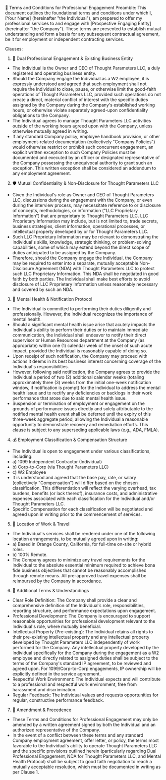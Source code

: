 📄 Terms and Conditions for Professional Engagement
Preamble: This document outlines the foundational terms and conditions under which I, [Your Name] (hereinafter "the Individual"), am prepared to offer my professional services to and engage with [Prospective Engaging Entity] (hereinafter "the Company"). These terms are presented to establish mutual understanding and form a basis for any subsequent contractual agreement, be it for employment or independent contracting services.

Clauses:

1. 💼 Dual Professional Engagement & Existing Business Entity
* The Individual is the Owner and CEO of Thought Parameters LLC, a duly registered and operating business entity.
* Should the Company engage the Individual as a W2 employee, it is expressly understood and agreed that such employment shall not require the Individual to close, pause, or otherwise limit the good-faith operations of Thought Parameters LLC, provided such operations do not create a direct, material conflict of interest with the specific duties assigned by the Company during the Company's established working hours, or otherwise violate separately agreed-upon confidentiality obligations to the Company.
* The Individual agrees to manage Thought Parameters LLC activities outside of the working hours agreed upon with the Company, unless otherwise mutually agreed in writing.
* If any standard Company policy, employee handbook provision, or other employment-related documentation (collectively "Company Policies") would otherwise restrict or prohibit such concurrent engagement, an explicit written exception to such Company Policies must be documented and executed by an officer or designated representative of the Company possessing the unequivocal authority to grant such an exception. This written exception shall be considered an addendum to any employment agreement.

2. 🛡️ Mutual Confidentiality & Non-Disclosure for Thought Parameters LLC
* Given the Individual's role as Owner and CEO of Thought Parameters LLC, discussions during the engagement with the Company, or even during the interview process, may necessitate reference to or disclosure of concepts, methodologies, or information ("LLC Proprietary Information") that are proprietary to Thought Parameters LLC. LLC Proprietary Information may include, but is not limited to, trade secrets, business strategies, client information, operational processes, or intellectual property developed by or for Thought Parameters LLC.
* Such LLC Proprietary Information may be relevant to demonstrating the Individual's skills, knowledge, strategic thinking, or problem-solving capabilities, some of which may extend beyond the direct scope of duties anticipated to be assigned by the Company.
* Therefore, should the Company engage the Individual, the Company may be required to enter into a separate, mutually acceptable Non-Disclosure Agreement (NDA) with Thought Parameters LLC to protect such LLC Proprietary Information. This NDA shall be negotiated in good faith by both parties. The Individual shall make best efforts to avoid disclosure of LLC Proprietary Information unless reasonably necessary and covered by such an NDA.

3. 🧠 Mental Health & Notification Protocol
* The Individual is committed to performing their duties diligently and professionally. However, the Individual recognizes the importance of mental health.
* Should a significant mental health issue arise that acutely impacts the Individual's ability to perform their duties or to maintain immediate communication, the Individual shall endeavor to notify their direct supervisor or Human Resources department at the Company (as appropriate) within one (1) calendar week of the onset of such acute impact, provided the Individual is reasonably capable of doing so.
* Upon receipt of such notification, the Company may proceed with actions it deems in its best business interest concerning coverage of the Individual's responsibilities.
* However, following said notification, the Company agrees to provide the Individual a period of two (2) additional calendar weeks (totaling approximately three (3) weeks from the initial one-week notification window, if notification is prompt) for the Individual to address the mental health issue and to rectify any deficiencies or backlogs in their work performance that arose due to said mental health issue.
* Suspension or termination of employment or engagement on the grounds of performance issues directly and solely attributable to the notified mental health event shall be deferred until the expiry of this three-week aggregate period, allowing the Individual a reasonable opportunity to demonstrate recovery and remediation efforts. This clause is subject to any superseding applicable laws (e.g., ADA, FMLA).

4. 💰 Employment Classification & Compensation Structure
* The Individual is open to engagement under various classifications, including:
* a) 1099 Independent Contractor (Individual)
* b) Corp-to-Corp (via Thought Parameters LLC)
* c) W2 Employee
* It is understood and agreed that the base pay, rate, or salary (collectively "Compensation") will differ based on the chosen classification. This differentiation will reflect the varying overhead, tax burdens, benefits (or lack thereof), insurance costs, and administrative expenses associated with each classification for the Individual and/or Thought Parameters LLC.
* Specific Compensation for each classification will be negotiated and agreed upon in writing prior to the commencement of services.

5. 📍 Location of Work & Travel
* The Individual's services shall be rendered under one of the following location arrangements, to be mutually agreed upon in writing:
* a) Based in Orange County, California, for full-time on-site or hybrid roles.
* b) 100% Remote.
* The Company agrees to minimize any travel requirements for the Individual to the absolute essential minimum required to achieve bona fide business objectives that cannot be reasonably accomplished through remote means. All pre-approved travel expenses shall be reimbursed by the Company in accordance.

6. 🤝 Additional Terms & Understandings
* Clear Role Definition: The Company shall provide a clear and comprehensive definition of the Individual’s role, responsibilities, reporting structure, and performance expectations upon engagement.
* Professional Development: The Company is encouraged to support reasonable opportunities for professional development relevant to the Individual's role, where mutually beneficial.
* Intellectual Property (Pre-existing): The Individual retains all rights to their pre-existing intellectual property and any intellectual property developed by Thought Parameters LLC independently of work performed for the Company. Any intellectual property developed by the Individual specifically for the Company during the engagement as a W2 employee and directly related to assigned duties shall be subject to the terms of the Company's standard IP agreement, to be reviewed and agreed upon. For 1099/Corp-to-Corp engagements, IP ownership will be explicitly defined in the service agreement.
* Respectful Work Environment: The Individual expects and will contribute to a professional and respectful work environment, free from harassment and discrimination.
* Regular Feedback: The Individual values and requests opportunities for regular, constructive performance feedback.

7. 📜 Amendment & Precedence
* These Terms and Conditions for Professional Engagement may only be amended by a written agreement signed by both the Individual and an authorized representative of the Company.
* In the event of a conflict between these terms and any standard Company employment agreement, offer letter, or policy, the terms most favorable to the Individual's ability to operate Thought Parameters LLC and the specific provisions outlined herein (particularly regarding Dual Professional Engagement, NDA for Thought Parameters LLC, and Mental Health Protocol) shall be subject to good faith negotiation to reach a mutually acceptable resolution, which must be documented in writing as per Clause 1.

